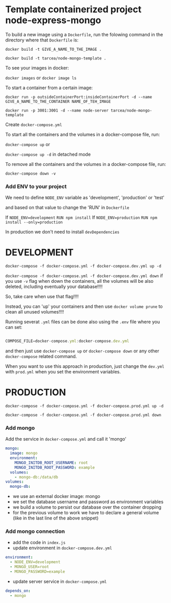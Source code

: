 # Template containerized project node-express-mongo

To build a new image using a `Dockerfile`, run the folowing command in the directory where that `Dockerfile` is:

`docker build -t GIVE_A_NAME_TO_THE_IMAGE .`

`docker build -t tarcea/node-mongo-template .`

To see your images in docker:

`docker images` or `docker image ls`

To start a container from a certain image:

`docker run -p outsideContainerPort:insideContainerPort -d --name GIVE_A_NAME_TO_THE_CONTAINER NAME_OF_TEH_IMAGE`

`docker run -p 3001:3001 -d --name node-server tarcea/node-mongo-template`

Create `docker-compose.yml`

To start all the containers and the volumes in a docker-compose file, run:

`docker-compose up` or

`docker-compose up -d` in detached mode

To remove all the containers and the volumes in a docker-compose file, run:

`docker-compose down -v`

### Add ENV to your project

We need to define `NODE_ENV` variable as 'development', 'production' or 'test'

and based on that value to change the 'RUN' in `Dockerfile`

If `NODE_ENV=development` `RUN npm install`
If `NODE_ENV=production` `RUN npm install --only=production`

In production we don't need to install `devDependencies`

# DEVELOPMENT

`docker-compose -f docker-compose.yml -f docker-compose.dev.yml up -d`

`docker-compose -f docker-compose.yml -f docker-compose.dev.yml down` if you use `-v` flag when down the containers, all the volumes will be also deleted, including eventually your database!!!!

So, take care when use that flag!!!!

Instead, you can 'up' your containers and then use `docker volume prune` to clean all unused volumes!!!!

Running severat `.yml` files can be done also using the `.env` file where you can set:

```js

COMPOSE_FILE=docker-compose.yml:docker-compose.dev.yml

```

and then just use `docker-compose up` or `docker-compose down` or any other `docker-compose` related command.

When you want to use this approach in production, just change the `dev.yml` with `prod.yml` when you set the environment variables.

# PRODUCTION

`docker-compose -f docker-compose.yml -f docker-compose.prod.yml up -d`

`docker-compose -f docker-compose.yml -f docker-compose.prod.yml down`

### Add mongo

Add the service in `docker-compose.yml` and call it 'mongo'

```yml
mongo:
  image: mongo
  environment:
    MONGO_INITDB_ROOT_USERNAME: root
    MONGO_INITDB_ROOT_PASSWORD: example
  volumes:
    - mongo-db:/data/db
volumes:
  mongo-db:
```

- we use an external docker image: mongo
- we set the database username and password as environment variables
- we build a volume to persist our database over the container dropping
- for the previous volume to work we have to declare a general volume (like in the last line of the above snippet)

### Add mongo connection

- add the code in `index.js`
- update environment in `docker-compose.dev.yml`

```yaml
environment:
  - NODE_ENV=development
  - MONGO_USER=root
  - MONGO_PASSWORD=example
```

- update server service in `docker-compose.yml`

```yaml
depends_on:
  - mongo
```
